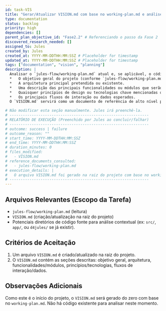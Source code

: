 ```yaml
---
id: task-VIS
title: "Gerar/Atualizar VISION.md com base no working-plan.md e análise do código existente"
type: documentation
status: backlog
priority: high
dependencies: []
parent_plan_objective_id: "Fase2.2" # Referenciando o passo da Fase 2
discovered_research_needed: []
assigned_to: Jules
created_by: Jules
created_at: YYYY-MM-DDTHH:MM:SSZ # Placeholder for timestamp
updated_at: YYYY-MM-DDTHH:MM:SSZ # Placeholder for timestamp
tags: ["documentation", "vision", "planning"]
description: |
  Analisar o `jules-flow/working-plan.md` atual e, se aplicável, o código existente no repositório (especialmente se for uma atualização e não um projeto do zero). Com base nisso, gerar ou atualizar o arquivo `VISION.md` na raiz do projeto. Este arquivo deve detalhar:
  *   O objetivo geral do projeto (conforme `jules-flow/working-plan.md`).
  *   A arquitetura principal pretendida ou existente.
  *   Uma descrição das principais funcionalidades ou módulos que serão desenvolvidos/afetados, conforme inferido do `jules-flow/working-plan.md`.
  *   Quaisquer princípios de design ou tecnologias chave mencionadas ou implícitas no `jules-flow/working-plan.md`.
  *   Os principais fluxos de interação ou dados esperados.
  O `VISION.md` servirá como um documento de referência de alto nível para guiar o desenvolvimento subsequente.

# Não modificar esta seção manualmente. Jules irá preenchê-la.
# ---------------------------------------------------------------
# RELATÓRIO DE EXECUÇÃO (Preenchido por Jules ao concluir/falhar)
# ---------------------------------------------------------------
# outcome: success | failure
# outcome_reason: ""
# start_time: YYYY-MM-DDTHH:MM:SSZ
# end_time: YYYY-MM-DDTHH:MM:SSZ
# duration_minutes: 0
# files_modified:
#   - VISION.md
# reference_documents_consulted:
#   - jules-flow/working-plan.md
# execution_details: |
#   O arquivo VISION.md foi gerado na raiz do projeto com base no working-plan.md.
# ---------------------------------------------------------------
---
```


## Arquivos Relevantes (Escopo da Tarefa)
* `jules-flow/working-plan.md` (leitura)
* `VISION.md` (criação/atualização na raiz do projeto)
* Potenciais diretórios de código fonte para análise contextual (ex: `src/`, `app/`, ou `d4jules/` se já existir).

## Critérios de Aceitação
1. Um arquivo `VISION.md` é criado/atualizado na raiz do projeto.
2. O `VISION.md` contém as seções descritas: objetivo geral, arquitetura, funcionalidades/módulos, princípios/tecnologias, fluxos de interação/dados.

## Observações Adicionais
Como este é o início do projeto, o `VISION.md` será gerado do zero com base no `working-plan.md`. Não há código existente para analisar neste momento.
```
